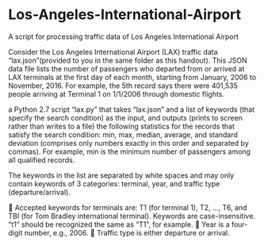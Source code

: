 # Los-Angeles-International-Airport
A script for processing traffic data of Los Angeles International Airport


Consider the Los Angeles International Airport (LAX) traffic data “lax.json”(provided to you in the same folder as this handout). This JSON data file lists the number of passengers who departed from or arrived at LAX terminals at the first day of each month, starting from January, 2006 to November, 2016. For example, the 5th record says there were 401,535 people arriving at Terminal 1 on 1/1/2006 through domestic flights.


a Python 2.7 script “lax.py” that takes “lax.json” and a list of keywords (that specify the search condition) as the input, and outputs (prints to screen rather than writes to a file) the following statistics for the records that satisfy the search condition: min, max, median, average, and standard deviation (comprises only numbers exactly in this order and separated by commas). For example, min is the minimum number of passengers among all qualified records.


The keywords in the list are separated by white spaces and may only contain keywords of 3 categories: terminal, year, and traffic type (departure/arrival).


 Accepted keywords for terminals are: T1 (for terminal 1), T2, ..., T6, and TBI (for Tom Bradley international terminal). Keywords are case-insensitive. “t1” should be recognized the same as “T1”, for example.
 Year is a four-digit number, e.g., 2006.
 Traffic type is either departure or arrival.
